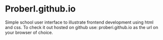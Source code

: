 # ProberI.github.io
Simple school user interface to illustrate frontend development using html and css.
To check it out hosted on github use: proberi.github.io as the url on your browser of choice.

